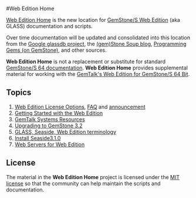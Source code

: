 #Web Edition Home

[Web Edition Home][4] is the new location for [GemStone/S Web Edition][3]
(aka GLASS) documentation and scripts. 

Over time documentation will be updated and 
consolidated into this location from the [Google glassdb project][1], the 
[(gem)Stone Soup blog][2], [Programming Gems (on GemStone)][8], and other sources.

**Web Edition Home** is not a replacement or substitute for standard [GemStone/S 64 
documentation][6]. **Web Edition Home** provides supplemental material for working
with the [GemTalk's Web Edition for GemStone/S 64 Bit][7].

## Topics
1. [Web Edition License Options](http://seaside.gemtalksystems.com/docs/GLASS-Pricing-1201.htm),
   [FAQ](http://seaside.gemtalksystems.com/docs/Web_Edition_FAQ.htm) and 
   [announcement](docs/releases/3.2/newLicenseOptionsFor3.2.md)
1. [Getting Started with the Web Edition](docs/install/gettingStartedWithWebEdition.md)
2. [GemTalk Systems Resources](docs/gemtalksystems_resources.md)
2. [Upgrading to GemStone 3.2](docs/upgrade/upgradeToGemStone3.2.md)
3. [GLASS, Seaside, Web Edition terminology](docs/terminology.md)
4. [Install Seaside3.1.0](docs/install/installSeaside3.1.md)
5. [Web Servers for Web Edition](docs/webServers/webServersForGLASS.md)

## License
The material in the **Web Edition Home** project is licensed under the 
[MIT license](license.txt) so that the community can help maintain the scripts and 
documentation.

[1]: http://code.google.com/p/glassdb/
[2]: http://gemstonesoup.wordpress.com/
[3]: http://gemtalksystems.com/index.php/community/community-for-glass-seaside/
[4]: https://github.com/glassdb/webEditionHome
[6]: http://gemtalksystems.com/index.php/community/gss-support/documentation/gs64/
[7]: http://gemtalksystems.com/index.php/products/glass-seaside/
[8]: http://programminggems.wordpress.com/
